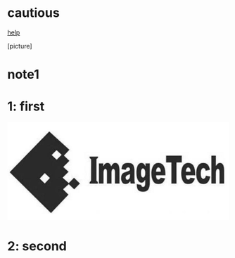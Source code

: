 # cautious

[help](http://www.tensorflow.org)


[picture] 
# note1
# 1: first
   ![picture](https://github.com/powermano/cautious/blob/master/imagetech.jpg?raw=true)

# 2: second
